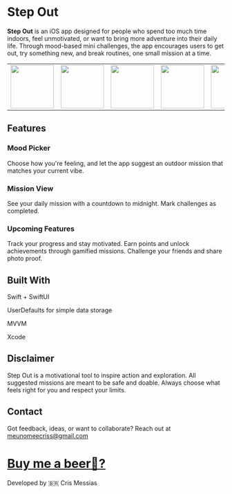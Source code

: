 # Step Out

**Step Out** is an iOS app designed for people who spend too much time indoors, feel unmotivated, or want to bring more adventure into their daily life. Through mood-based mini challenges, the app encourages users to get out, try something new, and break routines, one small mission at a time.


<p align="center">
  <table>
    <tr>
    <td><img src="https://github.com/user-attachments/assets/01f43253-a25a-46e5-b9af-50abb85c58df" height="100"></td>
    <td><img src="https://github.com/user-attachments/assets/5f57703c-617e-48e3-8b07-6c3cbccef69f" height="100"></td>
    <td><img src="https://github.com/user-attachments/assets/df1330be-88ac-497a-8002-42914e0dcb58" height="100"></td>
    <td><img src="https://github.com/user-attachments/assets/19516009-8dfb-4e62-86d8-b66591054df2" height="100"></td>        
    <td><img src="https://github.com/user-attachments/assets/1cf925a8-cfa7-4e4b-9996-6fdb8c3f60c4" height="100"></td>
    <td><img src="https://github.com/user-attachments/assets/e8411e30-8bd7-4b42-95e6-862f3389fe25" height="100"></td>   
   </tr>
  </table>
</p>


## Features
### Mood Picker

Choose how you're feeling, and let the app suggest an outdoor mission that matches your current vibe.

### Mission View

See your daily mission with a countdown to midnight.
Mark challenges as completed.

### Upcoming Features
Track your progress and stay motivated.
Earn points and unlock achievements through gamified missions.
Challenge your friends and share photo proof.

## Built With
Swift + SwiftUI

UserDefaults for simple data storage

MVVM

Xcode

## Disclaimer
Step Out is a motivational tool to inspire action and exploration. All suggested missions are meant to be safe and doable. Always choose what feels right for you and respect your limits.

## Contact
Got feedback, ideas, or want to collaborate? Reach out at [meunomeecriss@gmail.com](mailto:meunomeecriss@gmail.com)
# [Buy me a beer🍻?](https://www.buymeacoffee.com/meunomeecris)

Developed by 🇧🇷 Cris Messias
